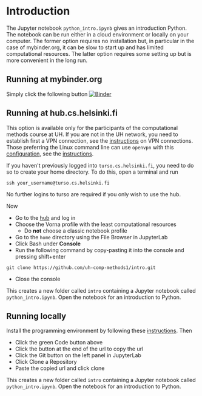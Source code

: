 # Introduction

The Jupyter notebook `python_intro.ipynb` gives an introduction Python. The notebook can be run either in a cloud environment or locally on your computer. The former option requires no installation but, in particular in the case of mybinder.org, it can be slow to start up and has limited computational resources. The latter option requires some setting up but is more convenient in the long run.

## Running at mybinder.org

Simply click the following button 
[![Binder](https://mybinder.org/badge_logo.svg)](https://mybinder.org/v2/gh/uh-comp-methods1/intro/main?labpath=python_intro.ipynb)

## Running at hub.cs.helsinki.fi

This option is available only for the participants of the computational methods course at UH. If you are not in the UH network, you need to establish first a VPN connection, see the [instructions](https://helpdesk.it.helsinki.fi/en/help/5190) on VPN connections. Those preferring the Linux command line can use `openvpn` with this [configuration](https://cubbli.cs.helsinki.fi/hy-vpn-tun.ovpn), see the [instructions](https://wiki.helsinki.fi/display/it4sci/Remote+access+to+University+resources).

If you haven't previously logged into `turso.cs.helsinki.fi`, you need to do so to create your home directory. To do this, open a terminal and run 

```
ssh your_username@turso.cs.helsinki.fi
```

No further logins to turso are required if you only wish to use the hub. 

Now 

* Go to the [hub](https://hub.cs.helsinki.fi) and log in
* Choose the Vorna profile with the least computational resources 
  - Do **not** choose a classic notebook profile
* Go to the `home` directory using the File Browser in JupyterLab
* Click Bash under **Console**
* Run the following command by copy-pasting it into the console and pressing shift+enter
```
git clone https://github.com/uh-comp-methods1/intro.git
```
* Close the console

This creates a new folder called `intro`
containing a Jupyter notebook called `python_intro.ipynb`.
Open the notebook for an introduction to Python.


## Running locally

Install the programming environment by following these [instructions](docs/install.md). Then

* Click the green Code button above
* Click the button at the end of the url to copy the url
* Click the Git button on the left panel in JupyterLab
* Click Clone a Repository
* Paste the copied url and click clone

This creates a new folder called `intro`
containing a Jupyter notebook called `python_intro.ipynb`.
Open the notebook for an introduction to Python.
